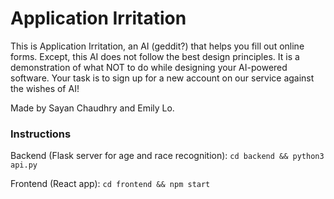 # Application Irritation

This is Application Irritation, an AI (geddit?) that helps you fill out online forms. Except, this AI does not follow the best design principles. It is a demonstration of what NOT to do while designing your AI-powered software. Your task is to sign up for a new account on our service against the wishes of AI!

Made by Sayan Chaudhry and Emily Lo.

### Instructions

Backend (Flask server for age and race recognition): `cd backend && python3 api.py`

Frontend (React app): `cd frontend && npm start`

